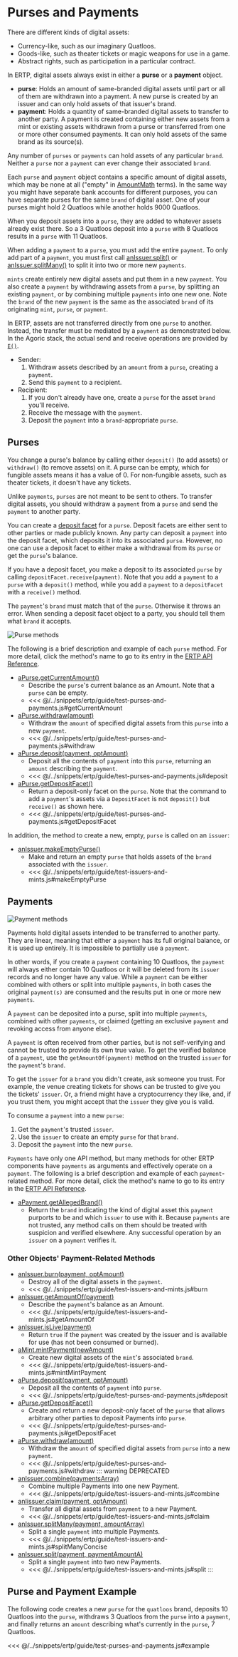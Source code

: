 # Purses and Payments

There are different kinds of digital assets:
- Currency-like, such as our imaginary Quatloos.
- Goods-like, such as theater tickets or magic weapons for use in a game.
- Abstract rights, such as participation in a particular contract.

In ERTP, digital assets always exist in either a **purse** or a **payment** object.
- **purse**: Holds
  an amount of same-branded digital assets until part or
  all of them are withdrawn into a payment. A new purse is created
  by an issuer and can only hold assets of that issuer's brand.
- **payment**:
  Holds a quantity of same-branded digital assets to transfer to another party.
  A payment is created containing either new assets from a mint or existing assets
  withdrawn from a purse or transferred from one or more other consumed payments.
  It can only hold assets of the same brand as its source(s).

Any number of `purses` or `payments` can hold assets
of any particular `brand`. Neither a `purse` nor a `payment` can ever change their
associated `brand`.

Each `purse` and `payment` object contains a specific amount of digital assets,
which may be none at all ("empty" in [AmountMath](./amount-math) terms). In the same way
you might have separate bank accounts for different purposes,
you can have separate purses for the same `brand` of digital asset.
One of your purses might hold 2 Quatloos while another holds 9000 Quatloos.

When you deposit assets into a `purse`, they are added to
whatever assets already exist there. So a 3 Quatloos deposit
into a `purse` with 8 Quatloos results in a `purse` with 11 Quatloos.

When adding a `payment` to a `purse`, you must add the entire `payment`. To
only add part of a `payment`, you must first call [anIssuer.split()](/reference/ertp-api/issuer#anissuer-split-payment-paymentamounta)
or [anIssuer.splitMany()](/reference/ertp-api/issuer#anissuer-splitmany-payment-amountarray)
to split it into two or more new `payments`.

`mints` create entirely new digital assets and put them in a new `payment`.
You also create a `payment` by withdrawing assets from a `purse`, by splitting an
existing `payment`, or by combining multiple `payments` into one new one. Note
the `brand` of the new `payment` is the same as the associated `brand` of its originating `mint`, `purse`, or `payment`.

In ERTP, assets are not transferred directly from one `purse` to another.
Instead, the transfer must be mediated by a `payment` as demonstrated below.
In the Agoric stack, the actual send and receive operations are provided by
[`E()`](../js-programming/eventual-send).
- Sender:
  1. Withdraw assets described by an `amount` from a `purse`, creating a `payment`.
  2. Send this `payment` to a recipient.
- Recipient:
  1. If you don't already have one, create a `purse` for the asset `brand`
     you'll receive.
  2. Receive the message with the `payment`.
  3. Deposit the `payment` into a `brand`-appropriate `purse`.

## Purses

You change a purse's balance by calling either `deposit()` (to add assets) or
`withdraw()` (to remove assets) on it. A purse can be empty, which for
fungible assets means it has a value of 0. For non-fungible
assets, such as theater tickets, it doesn't have any tickets.

Unlike `payments`, `purses` are not meant to be sent to others. To transfer 
digital assets, you should withdraw a `payment` from a `purse` and send 
the `payment` to another party.

You can create a [deposit facet](../../glossary/#deposit-facet) for a `purse`.
Deposit facets are either sent to other parties or made publicly known. Any party can deposit a `payment` into the
deposit facet, which deposits it into its associated `purse`. However, no one can
use a deposit facet to either make a withdrawal from its `purse` or get the `purse`'s balance.

If you have a deposit facet, you make a deposit to its associated `purse` by calling 
`depositFacet.receive(payment)`. Note that you add a `payment` to a `purse` with a `deposit()` method, while you add a `payment` to a `depositFacet` with a `receive()` method.

The `payment`'s `brand` must match that of the `purse`.
Otherwise it throws an error.
When sending a deposit facet object
to a party, you should tell them what `brand` it accepts.

![Purse methods](./assets/purse.svg)  

The following is a brief description and example of each `purse` method. For
more detail, click the method's name to go to its entry in the [ERTP
API Reference](/reference/ertp-api/).
- [aPurse.getCurrentAmount()](/reference/ertp-api/purse#apurse-getcurrentamount)
  - Describe the `purse`'s current balance as an Amount. Note that a `purse` can be empty.
  - <<< @/../snippets/ertp/guide/test-purses-and-payments.js#getCurrentAmount
- [aPurse.withdraw(amount)](/reference/ertp-api/purse#apurse-withdraw-amount)
  - Withdraw the `amount` of specified digital assets from this `purse` into a new `payment`.
  - <<< @/../snippets/ertp/guide/test-purses-and-payments.js#withdraw
- [aPurse.deposit(payment, optAmount)](/reference/ertp-api/purse#apurse-deposit-payment-optamount)
  - Deposit all the contents of `payment` into this `purse`, returning an `amount` describing the
`payment`.
  - <<< @/../snippets/ertp/guide/test-purses-and-payments.js#deposit
- [aPurse.getDepositFacet()](/reference/ertp-api/purse#apurse-getdepositfacet)
  - Return a deposit-only facet on the `purse`. Note that the command to add a `payment`'s
    assets via a `DepositFacet` is not `deposit()` but `receive()` as shown here.
  - <<< @/../snippets/ertp/guide/test-purses-and-payments.js#getDepositFacet

In addition, the method to create a new, empty, `purse` is called on an `issuer`:
- [anIssuer.makeEmptyPurse()](/reference/ertp-api/issuer#anissuer-makeemptypurse)
  - Make and return an empty `purse` that holds assets of the `brand` associated with the `issuer`.
  - <<< @/../snippets/ertp/guide/test-issuers-and-mints.js#makeEmptyPurse
## Payments

![Payment methods](./assets/payment.svg)   

Payments hold digital assets intended to be transferred to another party.
They are linear, meaning that either a `payment` has its full
original balance, or it is used up entirely. It is impossible to
partially use a `payment`. 

In other words, if you create a `payment` containing
10 Quatloos, the `payment` will always either contain 
10 Quatloos or it will be deleted from its `issuer` records and no
longer have any value. While a `payment` can be either combined with others or
split into multiple `payments`, in both cases the original `payment(s)`
are consumed and the results put in one or more new `payments`.

A `payment` can be deposited into a purse, split into multiple
`payments`, combined with other `payments`, or claimed (getting an exclusive `payment` and revoking access from anyone else).

A `payment` is often received from other parties, but is not self-verifying
and cannot be trusted to provide its own true value.
To get the verified balance
of a `payment`, use the `getAmountOf(payment)` method on the trusted `issuer`
for the `payment`'s `brand`.

To get the `issuer` for a `brand` you didn't create, 
ask someone you trust. For example, the venue creating tickets for shows
can be trusted to give you the tickets' `issuer`. Or, a friend might have 
a cryptocurrency they like, and, if you trust them, you might accept 
that the `issuer` they give you is valid.

To consume a `payment` into a new `purse`:
1. Get the `payment`'s trusted `issuer`.
2. Use the `issuer` to create an empty `purse` for that `brand`.
3. Deposit the `payment` into the new `purse`.

`Payments` have only one API method, but many methods for other ERTP components
have `payments` as arguments and effectively operate on a `payment`. The following is a
brief description and example of each `payment`-related method. For
more detail, click the method's name to go to its entry in the [ERTP
API Reference](/reference/ertp-api/index).
- [aPayment.getAllegedBrand()](/reference/ertp-api/payment#apayment-getallegedbrand)
  - Return the `brand` indicating the kind of digital asset this `payment` purports to be
    and which `issuer` to use with it.
    Because `payments` are not trusted, any method calls on them should be treated
    with suspicion and verified elsewhere. Any successful operation by an `issuer` on a `payment` verifies it.

### Other Objects' Payment-Related Methods

- [anIssuer.burn(payment, optAmount)](/reference/ertp-api/issuer#anissuer-burn-payment-optamount)
  - Destroy all of the digital assets in the `payment`.
  - <<< @/../snippets/ertp/guide/test-issuers-and-mints.js#burn
- [anIssuer.getAmountOf(payment)](/reference/ertp-api/issuer#anissuer-getamountof-payment)
  - Describe the `payment`'s balance as an Amount.
  - <<< @/../snippets/ertp/guide/test-issuers-and-mints.js#getAmountOf
- [anIssuer.isLive(payment)](/reference/ertp-api/issuer#anissuer-islive-payment)
  - Return `true` if the `payment` was created by the issuer and is available for use (has not been consumed or burned).
- [aMint.mintPayment(newAmount)](/reference/ertp-api/mint#amint-mintpayment-newamount)
  - Create new digital assets of the `mint`'s associated `brand`.
  - <<< @/../snippets/ertp/guide/test-issuers-and-mints.js#mintMintPayment
- [aPurse.deposit(payment, optAmount)](/reference/ertp-api/purse#apurse-deposit-payment-optamount)
  - Deposit all the contents of `payment` into `purse`.
  - <<< @/../snippets/ertp/guide/test-purses-and-payments.js#deposit
- [aPurse.getDepositFacet()](/reference/ertp-api/purse#apurse-getdepositfacet)
  - Create and return a new deposit-only facet of the `purse` that allows arbitrary other parties to deposit Payments into `purse`.
  - <<< @/../snippets/ertp/guide/test-purses-and-payments.js#getDepositFacet
- [aPurse.withdraw(amount)](/reference/ertp-api/purse#apurse-withdraw-amount)
  - Withdraw the `amount` of specified digital assets from `purse` into a new `payment`.
  - <<< @/../snippets/ertp/guide/test-purses-and-payments.js#withdraw
::: warning DEPRECATED
- [anIssuer.combine(paymentsArray)](/reference/ertp-api/issuer#anissuer-combine-paymentsarray-opttotalamount)
  - Combine multiple Payments into one new Payment.
  - <<< @/../snippets/ertp/guide/test-issuers-and-mints.js#combine
- [anIissuer.claim(payment, optAmount)](/reference/ertp-api/issuer#anissuer-claim-payment-optamount)
  - Transfer all digital assets from `payment` to a new Payment.
  - <<< @/../snippets/ertp/guide/test-issuers-and-mints.js#claim
- [anIssuer.splitMany(payment, amountArray)](/reference/ertp-api/issuer#anissuer-splitmany-payment-amountarray)
  - Split a single `payment` into multiple Payments.
  - <<< @/../snippets/ertp/guide/test-issuers-and-mints.js#splitManyConcise
- [anIssuer.split(payment, paymentAmountA)](/reference/ertp-api/issuer#anissuer-split-payment-paymentamounta)
  - Split a single `payment` into two new Payments.
  - <<< @/../snippets/ertp/guide/test-issuers-and-mints.js#split
:::

## Purse and Payment Example

The following code creates a new `purse` for the `quatloos` brand, deposits
10 Quatloos into the `purse`, withdraws 3 Quatloos from the `purse` into a
`payment`, and finally returns an `amount` describing what's currently in the `purse`, 7 Quatloos.

<<< @/../snippets/ertp/guide/test-purses-and-payments.js#example

